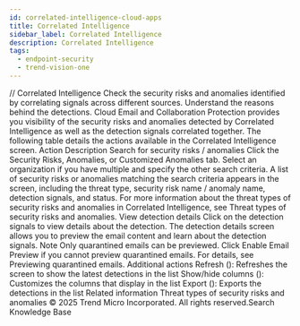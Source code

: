 ```yaml
---
id: correlated-intelligence-cloud-apps
title: Correlated Intelligence
sidebar_label: Correlated Intelligence
description: Correlated Intelligence
tags:
  - endpoint-security
  - trend-vision-one
---
```


/*<![CDATA[*/ $('#title').html($('meta[name=map-description]').attr('content')); /*]]>*/ Correlated Intelligence Check the security risks and anomalies identified by correlating signals across different sources. Understand the reasons behind the detections. Cloud Email and Collaboration Protection provides you visibility of the security risks and anomalies detected by Correlated Intelligence as well as the detection signals correlated together. The following table details the actions available in the Correlated Intelligence screen. Action Description Search for security risks / anomalies Click the Security Risks, Anomalies, or Customized Anomalies tab. Select an organization if you have multiple and specify the other search criteria. A list of security risks or anomalies matching the search criteria appears in the screen, including the threat type, security risk name / anomaly name, detection signals, and status. For more information about the threat types of security risks and anomalies in Correlated Intelligence, see Threat types of security risks and anomalies. View detection details Click on the detection signals to view details about the detection. The detection details screen allows you to preview the email content and learn about the detection signals. Note Only quarantined emails can be previewed. Click Enable Email Preview if you cannot preview quarantined emails. For details, see Previewing quarantined emails. Additional actions Refresh (): Refreshes the screen to show the latest detections in the list Show/hide columns (): Customizes the columns that display in the list Export (): Exports the detections in the list Related information Threat types of security risks and anomalies © 2025 Trend Micro Incorporated. All rights reserved.Search Knowledge Base